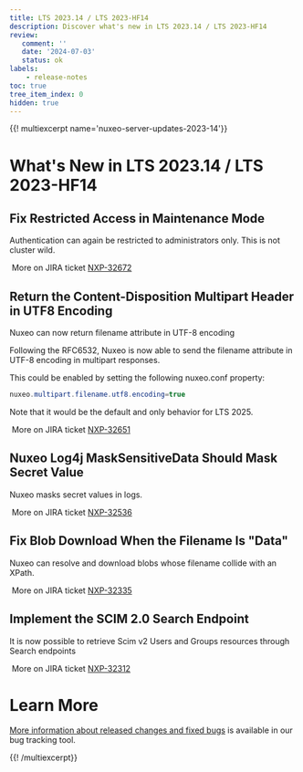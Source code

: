```yaml
---
title: LTS 2023.14 / LTS 2023-HF14
description: Discover what's new in LTS 2023.14 / LTS 2023-HF14
review:
   comment: ''
   date: '2024-07-03'
   status: ok
labels:
    - release-notes
toc: true
tree_item_index: 0
hidden: true
---
```


{{! multiexcerpt name='nuxeo-server-updates-2023-14'}}
# What's New in LTS 2023.14 / LTS 2023-HF14

## Fix Restricted Access in Maintenance Mode


Authentication can again be restricted to administrators only. This is not cluster wild.

<i class="fa fa-long-arrow-right" aria-hidden="true"></i>&nbsp;More on JIRA ticket [NXP-32672](https://jira.nuxeo.com/browse/NXP-32672)

## Return the Content-Disposition Multipart Header in UTF8 Encoding


Nuxeo can now return filename attribute in UTF-8 encoding

Following the RFC6532, Nuxeo is now able to send the filename attribute in UTF-8 encoding in multipart responses.

This could be enabled by setting the following nuxeo.conf property:
```Java
nuxeo.multipart.filename.utf8.encoding=true
```

Note that it would be the default and only behavior for LTS 2025.

<i class="fa fa-long-arrow-right" aria-hidden="true"></i>&nbsp;More on JIRA ticket [NXP-32651](https://jira.nuxeo.com/browse/NXP-32651)

## Nuxeo Log4j MaskSensitiveData Should Mask Secret Value


Nuxeo masks secret values in logs.

<i class="fa fa-long-arrow-right" aria-hidden="true"></i>&nbsp;More on JIRA ticket [NXP-32536](https://jira.nuxeo.com/browse/NXP-32536)

## Fix Blob Download When the Filename Is "Data"


Nuxeo can resolve and download blobs whose filename collide with an XPath.

<i class="fa fa-long-arrow-right" aria-hidden="true"></i>&nbsp;More on JIRA ticket [NXP-32335](https://jira.nuxeo.com/browse/NXP-32335)

## Implement the SCIM 2.0 Search Endpoint


It is now possible to retrieve Scim v2 Users and Groups resources through Search endpoints

<i class="fa fa-long-arrow-right" aria-hidden="true"></i>&nbsp;More on JIRA ticket [NXP-32312](https://jira.nuxeo.com/browse/NXP-32312)


# Learn More

[More information about released changes and fixed bugs](https://jira.nuxeo.com/secure/ReleaseNote.jspa?projectId=10011&version=22913) is available in our bug tracking tool.

{{! /multiexcerpt}}
